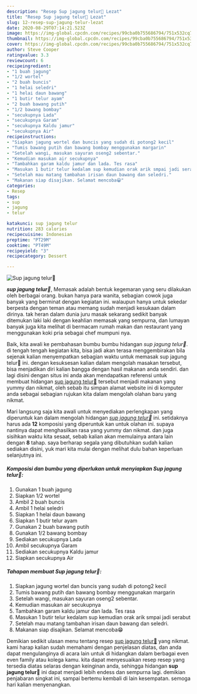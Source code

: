 ```yaml
---
description: "Resep Sup jagung telur🌽 Lezat"
title: "Resep Sup jagung telur🌽 Lezat"
slug: 12-resep-sup-jagung-telur-lezat
date: 2020-08-29T07:14:21.523Z
image: https://img-global.cpcdn.com/recipes/99cba0b755686794/751x532cq70/sup-jagung-telur🌽-foto-resep-utama.jpg
thumbnail: https://img-global.cpcdn.com/recipes/99cba0b755686794/751x532cq70/sup-jagung-telur🌽-foto-resep-utama.jpg
cover: https://img-global.cpcdn.com/recipes/99cba0b755686794/751x532cq70/sup-jagung-telur🌽-foto-resep-utama.jpg
author: Steve Cooper
ratingvalue: 3.3
reviewcount: 6
recipeingredient:
- "1 buah jagung"
- "1/2 wortel"
- "2 buah buncis"
- "1 helai seledri"
- "1 helai daun bawang"
- "1 butir telur ayam"
- "2 buah bawang putih"
- "1/2 bawang bombay"
- "secukupnya Lada"
- "secukupnya Garam"
- "secukupnya Kaldu jamur"
- "secukupnya Air"
recipeinstructions:
- "Siapkan jagung wortel dan buncis yang sudah di potong2 kecil"
- "Tumis bawang putih dan bawang bombay menggunakan margarin"
- "Setelah wangi, masukan sayuran oseng2 sebentar."
- "Kemudian masukan air secukupnya"
- "Tambahkan garam kaldu jamur dan lada. Tes rasa"
- "Masukan 1 butir telur kedalam sup kemudian orak arik smpai jadi serabut"
- "Setelah mau matang tambahan irisan daun bawang dan seledri."
- "Makanan siap disajikan. Selamat mencoba😁"
categories:
- Resep
tags:
- sup
- jagung
- telur

katakunci: sup jagung telur 
nutrition: 283 calories
recipecuisine: Indonesian
preptime: "PT29M"
cooktime: "PT49M"
recipeyield: "3"
recipecategory: Dessert

---
```



![Sup jagung telur🌽](https://img-global.cpcdn.com/recipes/99cba0b755686794/751x532cq70/sup-jagung-telur🌽-foto-resep-utama.jpg)

<b><i>sup jagung telur🌽</i></b>, Memasak adalah bentuk kegemaran yang seru dilakukan oleh berbagai orang. bukan hanya para wanita, sebagian cowok juga banyak yang berminat dengan kegiatan ini. walaupun hanya untuk sekedar berpesta dengan teman atau memang sudah menjadi kesukaan dalam dirinya. tak heran dalam dunia juru masak sekarang sedikit banyak ditemukan laki laki dengan keahlian memasak yang sempurna, dan lumayan banyak juga kita melihat di bermacam rumah makan dan restaurant yang menggunakan koki pria sebagai chef mumpuni nya.

Baik, kita awali ke pembahasan bumbu bumbu hidangan <i>sup jagung telur🌽</i>. di tengah tengah kegiatan kita, bisa jadi akan terasa menggembirakan bila sejenak kalian menyempatkan sebagian waktu untuk memasak sup jagung telur🌽 ini. dengan kesuksesan kalian dalam mengolah masakan tersebut, bisa menjadikan diri kalian bangga dengan hasil makanan anda sendiri. dan lagi disini dengan situs ini anda akan mendapatkan referensi untuk membuat hidangan <u>sup jagung telur🌽</u> tersebut menjadi makanan yang yummy dan nikmat, oleh sebab itu simpan alamat website ini di komputer anda sebagai sebagian rujukan kita dalam mengolah olahan baru yang nikmat.




Mari langsung saja kita awali untuk menyediakan perlengkapan yang diperuntuk kan dalam mengolah hidangan <u><i>sup jagung telur🌽</i></u> ini. setidaknya harus ada <b>12</b> komposisi yang diperuntuk kan untuk olahan ini. supaya nantinya dapat menghasilkan rasa yang yummy dan nikmat. dan juga sisihkan waktu kita sesaat, sebab kalian akan memulainya antara lain dengan <b>8</b> tahap. saya berharap segala yang dibutuhkan sudah kalian sediakan disini, yuk mari kita mulai dengan melihat dulu bahan keperluan selanjutnya ini.

<!--inarticleads1-->

##### Komposisi dan bumbu yang diperlukan untuk menyiapkan Sup jagung telur🌽:

1. Gunakan 1 buah jagung
1. Siapkan 1/2 wortel
1. Ambil 2 buah buncis
1. Ambil 1 helai seledri
1. Siapkan 1 helai daun bawang
1. Siapkan 1 butir telur ayam
1. Gunakan 2 buah bawang putih
1. Gunakan 1/2 bawang bombay
1. Sediakan secukupnya Lada
1. Ambil secukupnya Garam
1. Sediakan secukupnya Kaldu jamur
1. Siapkan secukupnya Air




<!--inarticleads2-->

##### Tahapan membuat Sup jagung telur🌽:

1. Siapkan jagung wortel dan buncis yang sudah di potong2 kecil
1. Tumis bawang putih dan bawang bombay menggunakan margarin
1. Setelah wangi, masukan sayuran oseng2 sebentar.
1. Kemudian masukan air secukupnya
1. Tambahkan garam kaldu jamur dan lada. Tes rasa
1. Masukan 1 butir telur kedalam sup kemudian orak arik smpai jadi serabut
1. Setelah mau matang tambahan irisan daun bawang dan seledri.
1. Makanan siap disajikan. Selamat mencoba😁




Demikian sedikit ulasan menu tentang resep <u>sup jagung telur🌽</u> yang nikmat. kami harap kalian sudah memahami dengan penjelasan diatas, dan anda dapat mengulanginya di acara lain untuk di hidangkan dalam berbagai even even family atau kolega kamu. kita dapat menyesuaikan resep resep yang tersedia diatas selaras dengan keinginan anda, sehingga hidangan <b>sup jagung telur🌽</b> ini dapat menjadi lebih endess dan sempurna lagi. demikian penjabaran singkat ini, sampai bertemu kembali di lain kesempatan. semoga hari kalian menyenangkan.
